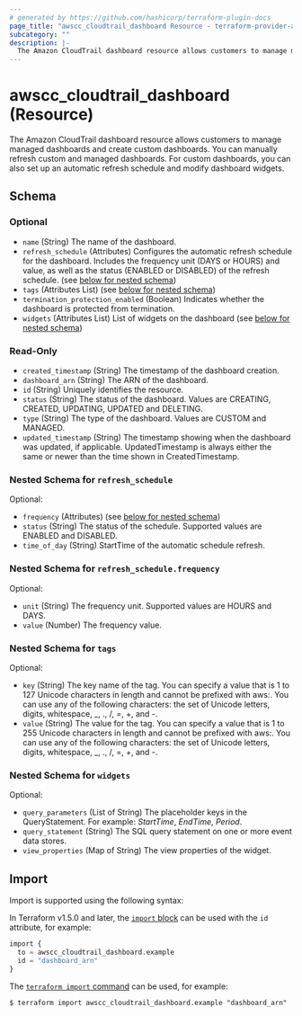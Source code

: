 ```yaml
---
# generated by https://github.com/hashicorp/terraform-plugin-docs
page_title: "awscc_cloudtrail_dashboard Resource - terraform-provider-awscc"
subcategory: ""
description: |-
  The Amazon CloudTrail dashboard resource allows customers to manage managed dashboards and create custom dashboards. You can manually refresh custom and managed dashboards. For custom dashboards, you can also set up an automatic refresh schedule and modify dashboard widgets.
---
```


# awscc_cloudtrail_dashboard (Resource)

The Amazon CloudTrail dashboard resource allows customers to manage managed dashboards and create custom dashboards. You can manually refresh custom and managed dashboards. For custom dashboards, you can also set up an automatic refresh schedule and modify dashboard widgets.



<!-- schema generated by tfplugindocs -->
## Schema

### Optional

- `name` (String) The name of the dashboard.
- `refresh_schedule` (Attributes) Configures the automatic refresh schedule for the dashboard. Includes the frequency unit (DAYS or HOURS) and value, as well as the status (ENABLED or DISABLED) of the refresh schedule. (see [below for nested schema](#nestedatt--refresh_schedule))
- `tags` (Attributes List) (see [below for nested schema](#nestedatt--tags))
- `termination_protection_enabled` (Boolean) Indicates whether the dashboard is protected from termination.
- `widgets` (Attributes List) List of widgets on the dashboard (see [below for nested schema](#nestedatt--widgets))

### Read-Only

- `created_timestamp` (String) The timestamp of the dashboard creation.
- `dashboard_arn` (String) The ARN of the dashboard.
- `id` (String) Uniquely identifies the resource.
- `status` (String) The status of the dashboard. Values are CREATING, CREATED, UPDATING, UPDATED and DELETING.
- `type` (String) The type of the dashboard. Values are CUSTOM and MANAGED.
- `updated_timestamp` (String) The timestamp showing when the dashboard was updated, if applicable. UpdatedTimestamp is always either the same or newer than the time shown in CreatedTimestamp.

<a id="nestedatt--refresh_schedule"></a>
### Nested Schema for `refresh_schedule`

Optional:

- `frequency` (Attributes) (see [below for nested schema](#nestedatt--refresh_schedule--frequency))
- `status` (String) The status of the schedule. Supported values are ENABLED and DISABLED.
- `time_of_day` (String) StartTime of the automatic schedule refresh.

<a id="nestedatt--refresh_schedule--frequency"></a>
### Nested Schema for `refresh_schedule.frequency`

Optional:

- `unit` (String) The frequency unit. Supported values are HOURS and DAYS.
- `value` (Number) The frequency value.



<a id="nestedatt--tags"></a>
### Nested Schema for `tags`

Optional:

- `key` (String) The key name of the tag. You can specify a value that is 1 to 127 Unicode characters in length and cannot be prefixed with aws:. You can use any of the following characters: the set of Unicode letters, digits, whitespace, _, ., /, =, +, and -.
- `value` (String) The value for the tag. You can specify a value that is 1 to 255 Unicode characters in length and cannot be prefixed with aws:. You can use any of the following characters: the set of Unicode letters, digits, whitespace, _, ., /, =, +, and -.


<a id="nestedatt--widgets"></a>
### Nested Schema for `widgets`

Optional:

- `query_parameters` (List of String) The placeholder keys in the QueryStatement. For example: $StartTime$, $EndTime$, $Period$.
- `query_statement` (String) The SQL query statement on one or more event data stores.
- `view_properties` (Map of String) The view properties of the widget.

## Import

Import is supported using the following syntax:

In Terraform v1.5.0 and later, the [`import` block](https://developer.hashicorp.com/terraform/language/import) can be used with the `id` attribute, for example:

```terraform
import {
  to = awscc_cloudtrail_dashboard.example
  id = "dashboard_arn"
}
```

The [`terraform import` command](https://developer.hashicorp.com/terraform/cli/commands/import) can be used, for example:

```shell
$ terraform import awscc_cloudtrail_dashboard.example "dashboard_arn"
```
